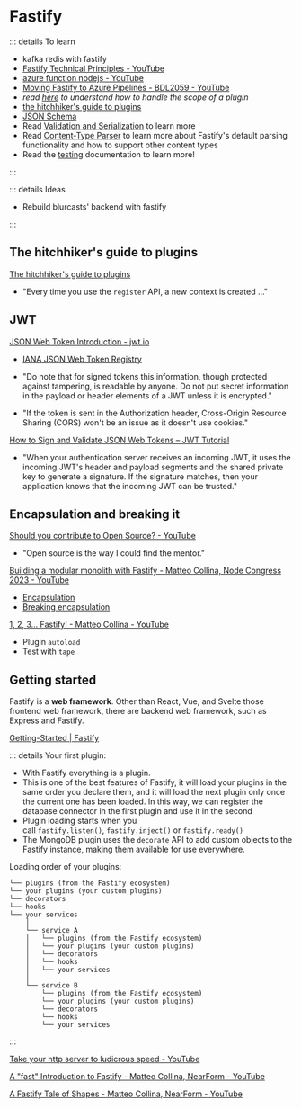 # Fastify <Tag variant='brand' value="7 h" />

::: details To learn

- kafka redis with fastify
- [Fastify Technical Principles - YouTube](https://www.youtube.com/watch?v=43X1VqlZTQ8)
- [azure function nodejs - YouTube](https://www.youtube.com/results?search_query=azure+function+nodejs)
- [Moving Fastify to Azure Pipelines - BDL2059 - YouTube](https://www.youtube.com/watch?v=HZcJ46pJ0YE)
- _read [here](https://fastify.dev/docs/latest/Reference/Plugins/#handle-the-scope) to understand how to handle the scope of a plugin_
- [the hitchhiker's guide to plugins](https://fastify.dev/docs/latest/Guides/Plugins-Guide/)
- [JSON Schema](https://json-schema.org/)
- Read [Validation and Serialization](https://fastify.dev/docs/latest/Reference/Validation-and-Serialization/) to learn more
- Read [Content-Type Parser](https://fastify.dev/docs/latest/Reference/ContentTypeParser/) to learn more about Fastify's default parsing functionality and how to support other content types
- Read the [testing](https://fastify.dev/docs/latest/Guides/Testing/) documentation to learn more!

:::

::: details Ideas

- Rebuild blurcasts' backend with fastify

:::

## The hitchhiker's guide to plugins <Tag value='0.5 h' /> <Tag variant="red" value='Draft' />

<Timestamp value="March 13, 2024" />

[The hitchhiker's guide to plugins](https://fastify.dev/docs/latest/Guides/Plugins-Guide/)

- "Every time you use the `register` API, a new context is created ..."

## JWT <Tag value="1 h" />

<Timestamp value="March 12, 2024" />

[JSON Web Token Introduction - jwt.io](https://jwt.io/introduction)

- [IANA JSON Web Token Registry](https://www.iana.org/assignments/jwt/jwt.xhtml)

- "Do note that for signed tokens this information, though protected against tampering, is readable by anyone. Do not put secret information in the payload or header elements of a JWT unless it is encrypted."

- "If the token is sent in the Authorization header, Cross-Origin Resource Sharing (CORS) won't be an issue as it doesn't use cookies."

[How to Sign and Validate JSON Web Tokens – JWT Tutorial](https://www.freecodecamp.org/news/how-to-sign-and-validate-json-web-tokens/)

- "When your authentication server receives an incoming JWT, it uses the incoming JWT's header and payload segments and the shared private key to generate a signature. If the signature matches, then your application knows that the incoming JWT can be trusted."

## Encapsulation and breaking it <Tag value="2 h" />

<Timestamp value="March 7, 2024" />

[Should you contribute to Open Source? - YouTube](https://www.youtube.com/watch?v=Qo8FQapF-nU)

- "Open source is the way I could find the mentor."

[Building a modular monolith with Fastify - Matteo Collina, Node Congress 2023 - YouTube](https://www.youtube.com/watch?v=e1jkA-ee_aY&t=1s)

- [Encapsulation](https://mcollina.github.io/take-your-http-server-to-ludicrous-speed/#47)
- [Breaking encapsulation](https://mcollina.github.io/take-your-http-server-to-ludicrous-speed/#49)

[1, 2, 3... Fastify! - Matteo Collina - YouTube](https://www.youtube.com/watch?v=-X84Cq-nsLw)

- Plugin `autoload`
- Test with `tape`

## Getting started <Tag value='3.5 h' />

<Timestamp value="March 5, 2024" />

Fastify is a **web framework**. Other than React, Vue, and Svelte those frontend web framework, there are backend web framework, such as Express and Fastify.

[Getting-Started | Fastify](https://fastify.dev/docs/latest/Guides/Getting-Started/)

::: details
Your first plugin:

- With Fastify everything is a plugin.
- This is one of the best features of Fastify, it will load your plugins in the same order you declare them, and it will load the next plugin only once the current one has been loaded. In this way, we can register the database connector in the first plugin and use it in the second
- Plugin loading starts when you call `fastify.listen()`, `fastify.inject()` or `fastify.ready()`
- The MongoDB plugin uses the `decorate` API to add custom objects to the Fastify instance, making them available for use everywhere.

Loading order of your plugins:

```
└── plugins (from the Fastify ecosystem)
└── your plugins (your custom plugins)
└── decorators
└── hooks
└── your services
	│
	└── service A
	│   └── plugins (from the Fastify ecosystem)
	│   └── your plugins (your custom plugins)
	│   └── decorators
	│   └── hooks
	│   └── your services
	│
	└── service B
		└── plugins (from the Fastify ecosystem)
		└── your plugins (your custom plugins)
		└── decorators
		└── hooks
		└── your services
```

:::

[Take your http server to ludicrous speed - YouTube](https://www.youtube.com/watch?v=5z46jJZNe8k)

[A "fast" Introduction to Fastify - Matteo Collina, NearForm - YouTube](https://www.youtube.com/watch?v=MOvLdfUhqrU)

[A Fastify Tale of Shapes - Matteo Collina, NearForm - YouTube](https://www.youtube.com/watch?v=g-6Ig8k6Nzc)
